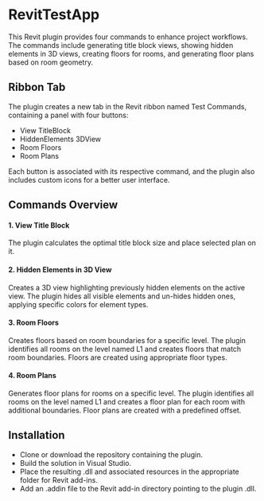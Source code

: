 # RevitTestApp

This Revit plugin provides four commands to enhance project workflows. The commands include generating title block views, showing hidden elements in 3D views, creating floors for rooms, and generating floor plans based on room geometry.

## Ribbon Tab
The plugin creates a new tab in the Revit ribbon named Test Commands, containing a panel with four buttons:

* View TitleBlock
* HiddenElements 3DView
* Room Floors
* Room Plans

Each button is associated with its respective command, and the plugin also includes custom icons for a better user interface.

## Commands Overview

#### 1. View Title Block
The plugin calculates the optimal title block size and place selected plan on it.
#### 2. Hidden Elements in 3D View
Creates a 3D view highlighting previously hidden elements on the active view. The plugin hides all visible elements and un-hides hidden ones, applying specific colors for element types.
#### 3. Room Floors
Creates floors based on room boundaries for a specific level. The plugin identifies all rooms on the level named L1 and creates floors that match room boundaries.
Floors are created using appropriate floor types.
#### 4. Room Plans
Generates floor plans for rooms on a specific level. The plugin identifies all rooms on the level named L1 and creates a floor plan for each room with additional boundaries.
Floor plans are created with a predefined offset.

## Installation

* Clone or download the repository containing the plugin.
* Build the solution in Visual Studio.
* Place the resulting .dll and associated resources in the appropriate folder for Revit add-ins.
* Add an .addin file to the Revit add-in directory pointing to the plugin .dll.
